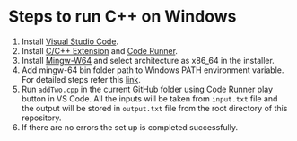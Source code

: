 # Steps to run C++ on Windows

1. Install [Visual Studio Code](https://code.visualstudio.com/download).
2. Install [C/C++ Extension](https://marketplace.visualstudio.com/items?itemName=ms-vscode.cpptools) and [Code Runner](https://marketplace.visualstudio.com/items?itemName=formulahendry.code-runner).
3. Install [Mingw-W64](https://sourceforge.net/projects/mingw-w64/files/Toolchains%20targetting%20Win32/Personal%20Builds/mingw-builds/installer/mingw-w64-install.exe/download) and select architecture as x86_64 in the installer.
4. Add mingw-64 bin folder path to Windows PATH environment variable. For detailed steps refer this [link](https://code.visualstudio.com/docs/cpp/config-mingw).
5. Run `addTwo.cpp` in the current GitHub folder using Code Runner play button in VS Code. All the inputs will be taken from `input.txt` file and the output will be stored in `output.txt` file from the root directory of this repository.
6. If there are no errors the set up is completed successfully.

